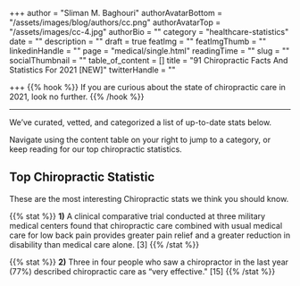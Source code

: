 +++
author = "Sliman M. Baghouri"
authorAvatarBottom = "/assets/images/blog/authors/cc.png"
authorAvatarTop = "/assets/images/cc-4.jpg"
authorBio = ""
category = "healthcare-statistics"
date = ""
description = ""
draft = true
featImg = ""
featImgThumb = ""
linkedinHandle = ""
page = "medical/single.html"
readingTime = ""
slug = ""
socialThumbnail = ""
table_of_content = []
title = "91 Chiropractic Facts And Statistics For 2021 [NEW]"
twitterHandle = ""

+++
{{% hook %}} If you are curious about the state of chiropractic care in 2021, look no further. {{% /hook %}}

***

We’ve curated, vetted, and categorized a list of up-to-date stats below.

Navigate using the content table on your right to jump to a category, or keep reading for our top chiropractic statistics.

## Top Chiropractic Statistic

These are the most interesting Chiropractic stats we think you should know.

{{% stat %}} **1)** A clinical comparative trial conducted at three military medical centers found that chiropractic care combined with usual medical care for low back pain provides greater pain relief and a greater reduction in disability than medical care alone. \[3\] {{% /stat %}}  
  
{{% stat %}} **2)** Three in four people who saw a chiropractor in the last year (77%) described chiropractic care as “very effective."  \[15\] {{% /stat %}}
